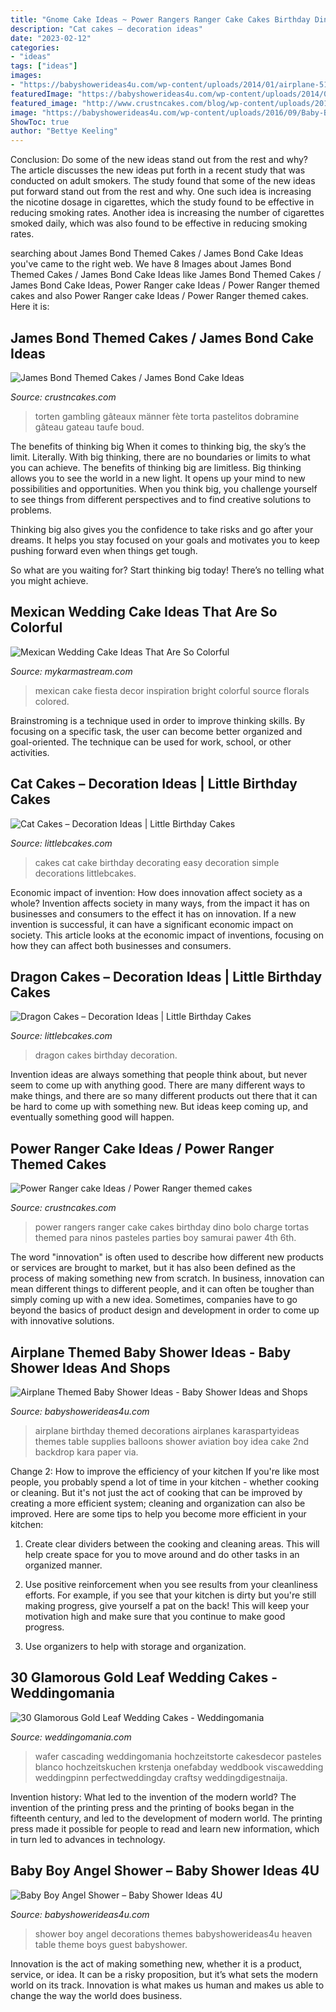 ```yaml
---
title: "Gnome Cake Ideas ~ Power Rangers Ranger Cake Cakes Birthday Dino Bolo Charge Tortas Themed Para Ninos Pasteles Parties Boy Samurai Pawer 4th 6th"
description: "Cat cakes – decoration ideas"
date: "2023-02-12"
categories:
- "ideas"
tags: ["ideas"]
images:
- "https://babyshowerideas4u.com/wp-content/uploads/2014/01/airplane-51.jpg"
featuredImage: "https://babyshowerideas4u.com/wp-content/uploads/2014/01/airplane-51.jpg"
featured_image: "http://www.crustncakes.com/blog/wp-content/uploads/2015/11/45f39c345eae512e201b8aba4c85d7f4.jpg"
image: "https://babyshowerideas4u.com/wp-content/uploads/2016/09/Baby-Boy-Angel-Shower-Guest-Table-600x800.jpg"
ShowToc: true
author: "Bettye Keeling"
---
```



Conclusion: Do some of the new ideas stand out from the rest and why?
The article discusses the new ideas put forth in a recent study that was conducted on adult smokers. The study found that some of the new ideas put forward stand out from the rest and why. One such idea is increasing the nicotine dosage in cigarettes, which the study found to be effective in reducing smoking rates. Another idea is increasing the number of cigarettes smoked daily, which was also found to be effective in reducing smoking rates.

	

		
searching about James Bond Themed Cakes / James Bond Cake Ideas you've came to the right web. We have 8 Images about James Bond Themed Cakes / James Bond Cake Ideas like James Bond Themed Cakes / James Bond Cake Ideas, Power Ranger cake Ideas / Power Ranger themed cakes and also Power Ranger cake Ideas / Power Ranger themed cakes. Here it is:
		
    
## James Bond Themed Cakes / James Bond Cake Ideas

<img loading=lazy src="http://www.crustncakes.com/blog/wp-content/uploads/2015/11/45f39c345eae512e201b8aba4c85d7f4.jpg" onerror="this.onerror=null;this.src='https://tse1.mm.bing.net/th?id=OIP.YDDo_tK7Z_9bCkZtb7fg6wHaJ3&amp;pid=15.1';" alt="James Bond Themed Cakes / James Bond Cake Ideas">

_Source: crustncakes.com_

>torten gambling gâteaux männer fète torta pastelitos dobramine gâteau gateau taufe boud. 

	

The benefits of thinking big
When it comes to thinking big, the sky’s the limit. Literally. With big thinking, there are no boundaries or limits to what you can achieve. The benefits of thinking big are limitless.
Big thinking allows you to see the world in a new light. It opens up your mind to new possibilities and opportunities. When you think big, you challenge yourself to see things from different perspectives and to find creative solutions to problems.

Thinking big also gives you the confidence to take risks and go after your dreams. It helps you stay focused on your goals and motivates you to keep pushing forward even when things get tough.

So what are you waiting for? Start thinking big today! There’s no telling what you might achieve.

    
## Mexican Wedding Cake Ideas That Are So Colorful

<img loading=lazy src="https://mykarmastream.com/wp-content/uploads/2018/07/mexican-wedding-cake-6-.jpg" onerror="this.onerror=null;this.src='https://tse4.mm.bing.net/th?id=OIP.5wUnMH8Pu7Sr0tM6GWBbmwHaKi&amp;pid=15.1';" alt="Mexican Wedding Cake Ideas That Are So Colorful">

_Source: mykarmastream.com_

>mexican cake fiesta decor inspiration bright colorful source florals colored. 

	

Brainstroming is a technique used in order to improve thinking skills. By focusing on a specific task, the user can become better organized and goal-oriented. The technique can be used for work, school, or other activities.

    
## Cat Cakes – Decoration Ideas | Little Birthday Cakes

<img loading=lazy src="http://www.littlebcakes.com/wp-content/uploads/2014/01/Cat-Cakes-For-Kids.jpg" onerror="this.onerror=null;this.src='https://tse4.mm.bing.net/th?id=OIP.0OejAuI5DKcqRb0V7l2CNwHaLG&amp;pid=15.1';" alt="Cat Cakes – Decoration Ideas | Little Birthday Cakes">

_Source: littlebcakes.com_

>cakes cat cake birthday decorating easy decoration simple decorations littlebcakes. 

	

Economic impact of invention: How does innovation affect society as a whole?
Invention affects society in many ways, from the impact it has on businesses and consumers to the effect it has on innovation. If a new invention is successful, it can have a significant economic impact on society. This article looks at the economic impact of inventions, focusing on how they can affect both businesses and consumers.

    
## Dragon Cakes – Decoration Ideas | Little Birthday Cakes

<img loading=lazy src="http://www.littlebcakes.com/wp-content/uploads/2013/08/Dragon-Cakes.jpg" onerror="this.onerror=null;this.src='https://tse1.mm.bing.net/th?id=OIP.p7GssPkh-GAMuu20ZyzenAHaJ4&amp;pid=15.1';" alt="Dragon Cakes – Decoration Ideas | Little Birthday Cakes">

_Source: littlebcakes.com_

>dragon cakes birthday decoration. 

	

Invention ideas are always something that people think about, but never seem to come up with anything good. There are many different ways to make things, and there are so many different products out there that it can be hard to come up with something new. But ideas keep coming up, and eventually something good will happen.

    
## Power Ranger Cake Ideas / Power Ranger Themed Cakes

<img loading=lazy src="http://www.crustncakes.com/blog/wp-content/uploads/2015/11/e8cb0ec4fe24ca569a7e4d7021982309-714x1024.jpg" onerror="this.onerror=null;this.src='https://tse2.mm.bing.net/th?id=OIP.0Oh_KnQMktND-FM2MkZiKwHaKn&amp;pid=15.1';" alt="Power Ranger cake Ideas / Power Ranger themed cakes">

_Source: crustncakes.com_

>power rangers ranger cake cakes birthday dino bolo charge tortas themed para ninos pasteles parties boy samurai pawer 4th 6th. 

	

The word "innovation" is often used to describe how different new products or services are brought to market, but it has also been defined as the process of making something new from scratch. In business, innovation can mean different things to different people, and it can often be tougher than simply coming up with a new idea. Sometimes, companies have to go beyond the basics of product design and development in order to come up with innovative solutions.

    
## Airplane Themed Baby Shower Ideas - Baby Shower Ideas And Shops

<img loading=lazy src="https://babyshowerideas4u.com/wp-content/uploads/2014/01/airplane-51.jpg" onerror="this.onerror=null;this.src='https://tse1.mm.bing.net/th?id=OIP.nKpbKO2XOuZ3Xb297BfY7gHaLH&amp;pid=15.1';" alt="Airplane Themed Baby Shower Ideas - Baby Shower Ideas and Shops">

_Source: babyshowerideas4u.com_

>airplane birthday themed decorations airplanes karaspartyideas themes table supplies balloons shower aviation boy idea cake 2nd backdrop kara paper via. 

	

Change 2: How to improve the efficiency of your kitchen
If you're like most people, you probably spend a lot of time in your kitchen - whether cooking or cleaning. But it's not just the act of cooking that can be improved by creating a more efficient system; cleaning and organization can also be improved. Here are some tips to help you become more efficient in your kitchen:
1. Create clear dividers between the cooking and cleaning areas. This will help create space for you to move around and do other tasks in an organized manner.

2. Use positive reinforcement when you see results from your cleanliness efforts. For example, if you see that your kitchen is dirty but you're still making progress, give yourself a pat on the back! This will keep your motivation high and make sure that you continue to make good progress.

3. Use organizers to help with storage and organization.

    
## 30 Glamorous Gold Leaf Wedding Cakes - Weddingomania

<img loading=lazy src="https://i.weddingomania.com/2016/03/30-glamorous-gold-leaf-wedding-cakes-17.jpg" onerror="this.onerror=null;this.src='https://tse1.mm.bing.net/th?id=OIP.a3lFCAvKD4kaLC-vkfxhUgHaKA&amp;pid=15.1';" alt="30 Glamorous Gold Leaf Wedding Cakes - Weddingomania">

_Source: weddingomania.com_

>wafer cascading weddingomania hochzeitstorte cakesdecor pasteles blanco hochzeitskuchen krstenja onefabday weddbook viscawedding weddingpinn perfectweddingday craftsy weddingdigestnaija. 

	

Invention history: What led to the invention of the modern world?
The invention of the printing press and the printing of books began in the fifteenth century, and led to the development of modern world. The printing press made it possible for people to read and learn new information, which in turn led to advances in technology.

    
## Baby Boy Angel Shower – Baby Shower Ideas 4U

<img loading=lazy src="https://babyshowerideas4u.com/wp-content/uploads/2016/09/Baby-Boy-Angel-Shower-Guest-Table-600x800.jpg" onerror="this.onerror=null;this.src='https://tse4.mm.bing.net/th?id=OIP.eq5dt8KfbcIsuzB6jlqkAgHaJ4&amp;pid=15.1';" alt="Baby Boy Angel Shower – Baby Shower Ideas 4U">

_Source: babyshowerideas4u.com_

>shower boy angel decorations themes babyshowerideas4u heaven table theme boys guest babyshower. 

	

Innovation is the act of making something new, whether it is a product, service, or idea. It can be a risky proposition, but it’s what sets the modern world on its track. Innovation is what makes us human and makes us able to change the way the world does business.

